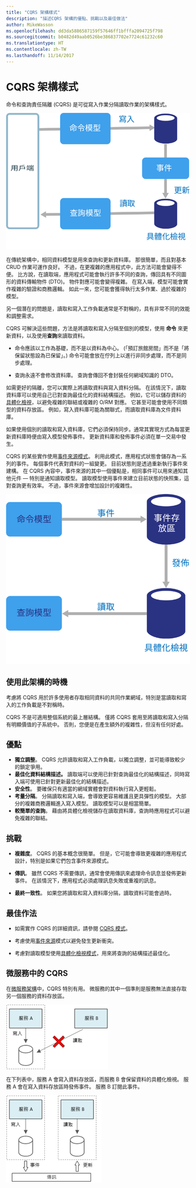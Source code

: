```yaml
---
title: "CQRS 架構樣式"
description: "描述CQRS 架構的優點、挑戰以及最佳做法"
author: MikeWasson
ms.openlocfilehash: dd3da5886587159f57646ff1bfffa2094725f798
ms.sourcegitcommit: b0482d49aab0526be386837702e7724c61232c60
ms.translationtype: HT
ms.contentlocale: zh-TW
ms.lasthandoff: 11/14/2017
---
```

# <a name="cqrs-architecture-style"></a>CQRS 架構樣式

命令和查詢責任隔離 (CQRS) 是可從寫入作業分隔讀取作業的架構樣式。 

![](./images/cqrs-logical.svg)

在傳統架構中，相同資料模型是用來查詢和更新資料庫。 那很簡單，而且對基本 CRUD 作業可運作良好。 不過，在更複雜的應用程式中，此方法可能會變得不便。 比方說，在讀取端，應用程式可能會執行許多不同的查詢，傳回具有不同圖形的資料傳輸物件 (DTO)。 物件對應可能會變得複雜。 在寫入端，模型可能會實作複雜的驗證和商務邏輯。 如此一來，您可能會獲得執行太多作業、過於複雜的模型。

另一個潛在的問題是，讀取和寫入工作負載通常是不對稱的，具有非常不同的效能和調整需求。 

CQRS 可解決這些問題，方法是將讀取和寫入分隔至個別的模型，使用  **命令**  來更新資料，以及使用**查詢**來讀取資料。

- 命令應該以工作為基礎，而不是以資料為中心。 (「預訂旅館房間」而不是「將保留狀態設為已保留」。) 命令可能會放在佇列上以進行非同步處理，而不是同步處理。

- 查詢永遠不會修改資料庫。 查詢會傳回不會封裝任何網域知識的 DTO。

如需更好的隔離，您可以實際上將讀取資料與寫入資料分隔。 在該情況下，讀取資料庫可以使用自己已對查詢最佳化的資料結構描述。 例如，它可以儲存資料的[具體化檢視][materialized-view]，以避免複雜的聯結或複雜的 O/RM 對應。 它甚至可能會使用不同類型的資料存放區。 例如，寫入資料庫可能為關聯式，而讀取資料庫為文件資料庫。

如果使用個別的讀取和寫入資料庫，它們必須保持同步。通常其實現方式為每當更新資料庫時便由寫入模型發佈事件。 更新資料庫和發佈事件必須在單一交易中發生。 

CQRS 的某些實作使用[事件來源模式][event-sourcing]。 利用此模式，應用程式狀態會儲存為一系列的事件。 每個事件代表對資料的一組變更。 目前狀態則是透過重新執行事件來建構。 在 CQRS 內容中，事件來源的其中一個優點是，相同事件可以用來通知其他元件 &mdash; 特別是通知讀取模型。 讀取模型使用事件來建立目前狀態的快照集，這對查詢更有效率。 不過，事件來源會增加設計的複雜性。

![](./images/cqrs-events.svg)

## <a name="when-to-use-this-architecture"></a>使用此架構的時機

考慮將 CQRS 用於許多使用者存取相同資料的共同作業網域，特別是當讀取和寫入的工作負載是不對稱時。

CQRS 不是可適用整個系統的最上層結構。 僅將 CQRS 套用至將讀取和寫入分隔有明顯價值的子系統中。 否則，您便是在產生額外的複雜性，但沒有任何好處。

## <a name="benefits"></a>優點

- **獨立調整**。 CQRS 允許讀取和寫入工作負載，以獨立調整，並可能導致較少的鎖定爭用。
- **最佳化資料結構描述。**  讀取端可以使用已針對查詢最佳化的結構描述，同時寫入端可使用已針對更新最佳化的結構描述。  
- **安全性**。 要確保只有適當的網域實體會對資料執行寫入更輕鬆。
- **考量分隔**。 分隔讀取和寫入端，會導致更容易維護且更具彈性的模型。 大部分的複雜商務邏輯進入寫入模型。 讀取模型可以是相當簡單。
- **較簡單的查詢**。 藉由將具體化檢視儲存在讀取資料庫，查詢時應用程式可以避免複雜的聯結。

## <a name="challenges"></a>挑戰

- **複雜度**。 CQRS 的基本概念很簡單。 但是，它可能會導致更複雜的應用程式設計，特別是如果它們包含事件來源模式。

- **傳訊**。 雖然 CQRS 不需要傳訊，通常會使用傳訊來處理命令訊息並發佈更新事件。 在該情況下，應用程式必須處理訊息失敗或重複的訊息。 

- **最終一致性**。 如果您將讀取和寫入資料庫分隔，讀取資料可能會過時。 

## <a name="best-practices"></a>最佳作法

- 如需實作 CQRS 的詳細資訊，請參閱 [CQRS 模式][cqrs-pattern]。

- 考慮使用[事件來源][event-sourcing]模式以避免發生更新衝突。

- 考慮對讀取模型使用[具體化檢視模式][materialized-view]，用來將查詢的結構描述最佳化。

## <a name="cqrs-in-microservices"></a>微服務中的 CQRS

在[微服務架構][microservices]中，CQRS 特別有用。 微服務的其中一個準則是服務無法直接存取另一個服務的資料存放區。

![](./images/cqrs-microservices-wrong.png)

在下列表中，服務 A 會寫入資料存放區，而服務 B 會保留資料的具體化檢視。 服務 A 會在寫入資料存放區時發佈事件。 服務 B 訂閱此事件。

![](./images/cqrs-microservices-right.png)


<!-- links -->

[cqrs-pattern]: ../../patterns/cqrs.md
[event-sourcing]: ../../patterns/event-sourcing.md
[materialized-view]: ../../patterns/materialized-view.md
[microservices]: ./microservices.md
